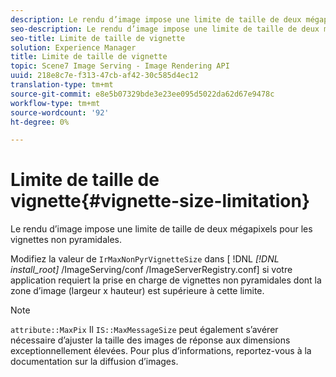 ```yaml
---
description: Le rendu d’image impose une limite de taille de deux mégapixels pour les vignettes non pyramidales.
seo-description: Le rendu d’image impose une limite de taille de deux mégapixels pour les vignettes non pyramidales.
seo-title: Limite de taille de vignette
solution: Experience Manager
title: Limite de taille de vignette
topic: Scene7 Image Serving - Image Rendering API
uuid: 218e8c7e-f313-47cb-af42-30c585d4ec12
translation-type: tm+mt
source-git-commit: e8e5b07329bde3e23ee095d5022da62d67e9478c
workflow-type: tm+mt
source-wordcount: '92'
ht-degree: 0%

---
```



# Limite de taille de vignette{#vignette-size-limitation}

Le rendu d’image impose une limite de taille de deux mégapixels pour les vignettes non pyramidales.

Modifiez la valeur de `IrMaxNonPyrVignetteSize` dans [ !DNL *[!DNL install_root]* /ImageServing/conf /ImageServerRegistry.conf] si votre application requiert la prise en charge de vignettes non pyramidales dont la zone d’image (largeur x hauteur) est supérieure à cette limite.

>[!NOTE]
>
>`attribute::MaxPix` Il  `IS::MaxMessageSize` peut également s’avérer nécessaire d’ajuster la taille des images de réponse aux dimensions exceptionnellement élevées. Pour plus d’informations, reportez-vous à la documentation sur la diffusion d’images.

